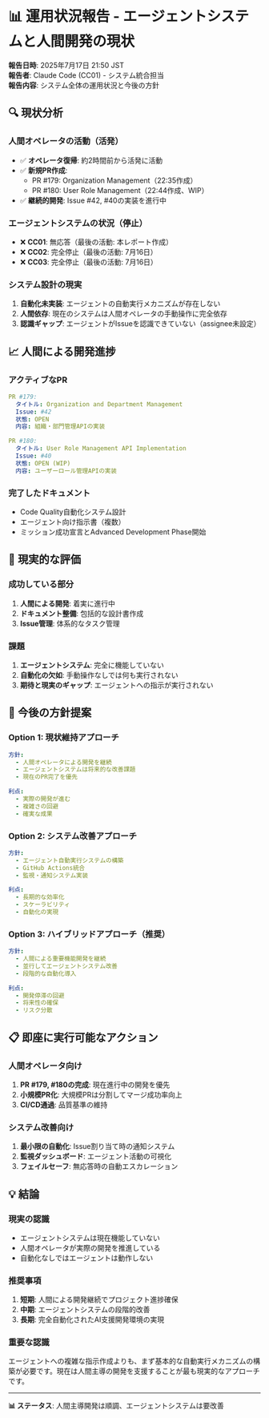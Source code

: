 # 📊 運用状況報告 - エージェントシステムと人間開発の現状

**報告日時**: 2025年7月17日 21:50 JST  
**報告者**: Claude Code (CC01) - システム統合担当  
**報告内容**: システム全体の運用状況と今後の方針

## 🔍 現状分析

### 人間オペレータの活動（活発）
- ✅ **オペレータ復帰**: 約2時間前から活発に活動
- ✅ **新規PR作成**: 
  - PR #179: Organization Management（22:35作成）
  - PR #180: User Role Management（22:44作成、WIP）
- ✅ **継続的開発**: Issue #42, #40の実装を進行中

### エージェントシステムの状況（停止）
- ❌ **CC01**: 無応答（最後の活動: 本レポート作成）
- ❌ **CC02**: 完全停止（最後の活動: 7月16日）
- ❌ **CC03**: 完全停止（最後の活動: 7月16日）

### システム設計の現実
1. **自動化未実装**: エージェントの自動実行メカニズムが存在しない
2. **人間依存**: 現在のシステムは人間オペレータの手動操作に完全依存
3. **認識ギャップ**: エージェントがIssueを認識できていない（assignee未設定）

## 📈 人間による開発進捗

### アクティブなPR
```yaml
PR #179:
  タイトル: Organization and Department Management
  Issue: #42
  状態: OPEN
  内容: 組織・部門管理APIの実装

PR #180:
  タイトル: User Role Management API Implementation
  Issue: #40
  状態: OPEN (WIP)
  内容: ユーザーロール管理APIの実装
```

### 完了したドキュメント
- Code Quality自動化システム設計
- エージェント向け指示書（複数）
- ミッション成功宣言とAdvanced Development Phase開始

## 🎯 現実的な評価

### 成功している部分
1. **人間による開発**: 着実に進行中
2. **ドキュメント整備**: 包括的な設計書作成
3. **Issue管理**: 体系的なタスク管理

### 課題
1. **エージェントシステム**: 完全に機能していない
2. **自動化の欠如**: 手動操作なしでは何も実行されない
3. **期待と現実のギャップ**: エージェントへの指示が実行されない

## 🚀 今後の方針提案

### Option 1: 現状維持アプローチ
```yaml
方針:
  - 人間オペレータによる開発を継続
  - エージェントシステムは将来的な改善課題
  - 現在のPR完了を優先

利点:
  - 実際の開発が進む
  - 複雑さの回避
  - 確実な成果
```

### Option 2: システム改善アプローチ
```yaml
方針:
  - エージェント自動実行システムの構築
  - GitHub Actions統合
  - 監視・通知システム実装

利点:
  - 長期的な効率化
  - スケーラビリティ
  - 自動化の実現
```

### Option 3: ハイブリッドアプローチ（推奨）
```yaml
方針:
  - 人間による重要機能開発を継続
  - 並行してエージェントシステム改善
  - 段階的な自動化導入

利点:
  - 開発停滞の回避
  - 将来性の確保
  - リスク分散
```

## 📋 即座に実行可能なアクション

### 人間オペレータ向け
1. **PR #179, #180の完成**: 現在進行中の開発を優先
2. **小規模PR化**: 大規模PRは分割してマージ成功率向上
3. **CI/CD通過**: 品質基準の維持

### システム改善向け
1. **最小限の自動化**: Issue割り当て時の通知システム
2. **監視ダッシュボード**: エージェント活動の可視化
3. **フェイルセーフ**: 無応答時の自動エスカレーション

## 💡 結論

### 現実の認識
- エージェントシステムは現在機能していない
- 人間オペレータが実際の開発を推進している
- 自動化なしではエージェントは動作しない

### 推奨事項
1. **短期**: 人間による開発継続でプロジェクト進捗確保
2. **中期**: エージェントシステムの段階的改善
3. **長期**: 完全自動化されたAI支援開発環境の実現

### 重要な認識
エージェントへの複雑な指示作成よりも、まず基本的な自動実行メカニズムの構築が必要です。現在は人間主導の開発を支援することが最も現実的なアプローチです。

---

**📊 ステータス**: 人間主導開発は順調、エージェントシステムは要改善